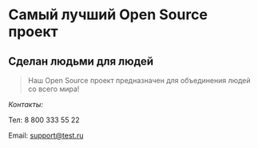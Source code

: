 # Самый лучший Open Source проект

## Сделан людьми для людей

> Наш Open Source проект предназначен для объединения людей со всего мира!

_Контакты:_  

Тел: 8 800 333 55 22  

Email: support@test.ru
